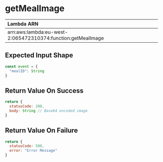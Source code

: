 # getMealImage



| Lambda ARN                                                     |
| :------------------------------------------------------------- |
| arn:aws:lambda:eu-west-2:065472310374:function:getMealImage |

## Expected Input Shape

```javascript
const event = {
  "mealID": String
}
 ```

## Return Value On Success
```javascript
return {
  statusCode: 200,
  body: String // Base64 encoded image
}
```

## Return Value On Failure
```javascript
return {
  statusCode: 500,
  error: "Error Message"
}
```